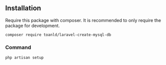 ## Installation

Require this package with composer. It is recommended to only require the package for development.

```shell
composer require toanld/laravel-create-mysql-db
```

### Command

```shell
php artisan setup
```

